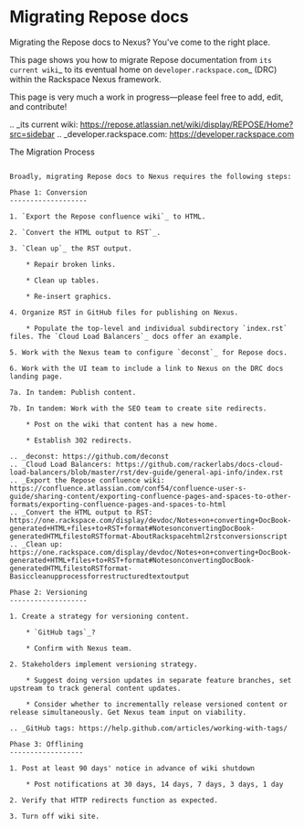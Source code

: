 Migrating Repose docs
=====================

Migrating the Repose docs to Nexus? You've come to the right place.

This page shows you how to migrate Repose documentation from `its current wiki`_ to its eventual home on `developer.rackspace.com`_ (DRC) within the Rackspace Nexus framework.

This page is very much a work in progress&mdash;please feel free to add, edit, and contribute!

.. _its current wiki: https://repose.atlassian.net/wiki/display/REPOSE/Home?src=sidebar
.. _developer.rackspace.com: https://developer.rackspace.com

The Migration Process
~~~~~~~~~~~~~~~~~~~~~

Broadly, migrating Repose docs to Nexus requires the following steps:

Phase 1: Conversion
-------------------

1. `Export the Repose confluence wiki`_ to HTML.

2. `Convert the HTML output to RST`_.

3. `Clean up`_ the RST output.

    * Repair broken links.

    * Clean up tables.

    * Re-insert graphics.

4. Organize RST in GitHub files for publishing on Nexus.

    * Populate the top-level and individual subdirectory `index.rst` files. The `Cloud Load Balancers`_ docs offer an example.

5. Work with the Nexus team to configure `deconst`_ for Repose docs. 

6. Work with the UI team to include a link to Nexus on the DRC docs landing page.

7a. In tandem: Publish content.

7b. In tandem: Work with the SEO team to create site redirects.

    * Post on the wiki that content has a new home.

    * Establish 302 redirects.

.. _deconst: https://github.com/deconst
.. _Cloud Load Balancers: https://github.com/rackerlabs/docs-cloud-load-balancers/blob/master/rst/dev-guide/general-api-info/index.rst
.. _Export the Repose confluence wiki: https://confluence.atlassian.com/conf54/confluence-user-s-guide/sharing-content/exporting-confluence-pages-and-spaces-to-other-formats/exporting-confluence-pages-and-spaces-to-html
.. _Convert the HTML output to RST: https://one.rackspace.com/display/devdoc/Notes+on+converting+DocBook-generated+HTML+files+to+RST+format#NotesonconvertingDocBook-generatedHTMLfilestoRSTformat-AboutRackspacehtml2rstconversionscript
.. _Clean up: https://one.rackspace.com/display/devdoc/Notes+on+converting+DocBook-generated+HTML+files+to+RST+format#NotesonconvertingDocBook-generatedHTMLfilestoRSTformat-Basiccleanupprocessforrestructuredtextoutput

Phase 2: Versioning
-------------------

1. Create a strategy for versioning content.

    * `GitHub tags`_?

    * Confirm with Nexus team.

2. Stakeholders implement versioning strategy.

    * Suggest doing version updates in separate feature branches, set upstream to track general content updates.

    * Consider whether to incrementally release versioned content or release simultaneously. Get Nexus team input on viability.

.. _GitHub tags: https://help.github.com/articles/working-with-tags/

Phase 3: Offlining
------------------

1. Post at least 90 days' notice in advance of wiki shutdown

    * Post notifications at 30 days, 14 days, 7 days, 3 days, 1 day

2. Verify that HTTP redirects function as expected.

3. Turn off wiki site.

